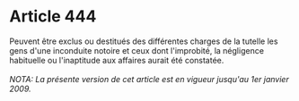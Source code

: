 # Article 444

Peuvent être exclus ou destitués des différentes charges de la tutelle les gens d'une inconduite notoire et ceux dont l'improbité, la négligence habituelle ou l'inaptitude aux affaires aurait été constatée.<br/><br/><i>NOTA:  La présente version de cet article est en vigueur jusqu'au 1er janvier 2009.</i>